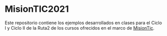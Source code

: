 # MisionTIC2021

Este repositorio contiene los ejemplos desarrollados en clases para el Ciclo I y Ciclo II de la Ruta2 de los cursos ofrecidos en el marco de [MisionTic](https://www.misiontic2022.gov.co/portal/Secciones/Inscripciones-2021/Rutas-de-aprendizaje/).
